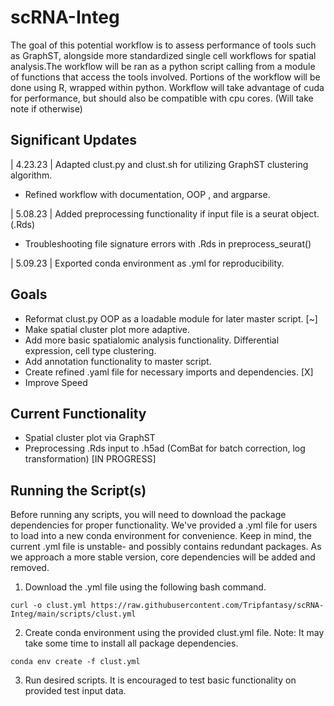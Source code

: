 # scRNA-Integ

The goal of this potential workflow is to assess performance of tools such as GraphST, alongside more standardized single cell workflows for spatial analysis.The workflow will be ran as a python script calling from a module of functions that access the tools involved. Portions of the workflow will be done using R, wrapped within python. Workflow will take advantage of cuda for performance, but should also be compatible with cpu cores. (Will take note if otherwise)

## Significant Updates

| 4.23.23 | Adapted clust.py and clust.sh for utilizing GraphST clustering algorithm. 
- Refined workflow with documentation, OOP , and argparse.

| 5.08.23 | Added preprocessing functionality if input file is a seurat object. (.Rds) 
- Troubleshooting file signature errors with .Rds in preprocess_seurat() 

| 5.09.23 | Exported conda environment as .yml for reproducibility. 

## Goals 

- Reformat clust.py OOP as a loadable module for later master script. [~] 
- Make spatial cluster plot more adaptive.
- Add more basic spatialomic analysis functionality. Differential expression, cell type clustering. 
- Add annotation functionality to master script. 
- Create refined .yaml file for necessary imports and dependencies.  [X] 
- Improve Speed 

## Current Functionality 
- Spatial cluster plot via GraphST 
- Preprocessing .Rds input to .h5ad (ComBat for batch correction, log transformation) [IN PROGRESS]

## Running the Script(s)
Before running any scripts, you will need to download the package dependencies for proper functionality. We've provided a .yml file for users to load into a new conda environment for convenience. Keep in mind, the current .yml file is unstable- and possibly contains redundant packages. As we approach a more stable version, core dependencies will be added and removed. 

1. Download the .yml file using the following bash command. 

  ``` curl -o clust.yml https://raw.githubusercontent.com/Tripfantasy/scRNA-Integ/main/scripts/clust.yml ``` 

2. Create conda environment using the provided clust.yml file. Note: It may take some time to install all package dependencies. 
 
  ``` conda env create -f clust.yml ```

3. Run desired scripts. It is encouraged to test basic functionality on provided test input data.
